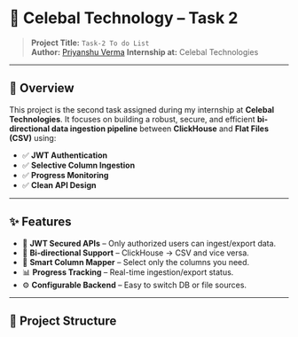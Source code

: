 # 🚀 Celebal Technology – Task 2


> **Project Title:** `Task-2 To do List`  
> **Author:** [Priyanshu Verma](https://github.com/priyanshuuverma)
> **Internship at:** Celebal Technologies  

---

## 📌 Overview

This project is the second task assigned during my internship at **Celebal Technologies**. It focuses on building a robust, secure, and efficient **bi-directional data ingestion pipeline** between **ClickHouse** and **Flat Files (CSV)** using:

- ✅ **JWT Authentication**
- ✅ **Selective Column Ingestion**
- ✅ **Progress Monitoring**
- ✅ **Clean API Design**

---

## ✨ Features

- 🔐 **JWT Secured APIs** – Only authorized users can ingest/export data.
- 🔁 **Bi-directional Support** – ClickHouse → CSV and vice versa.
- 🧠 **Smart Column Mapper** – Select only the columns you need.
- 📊 **Progress Tracking** – Real-time ingestion/export status.
- ⚙️ **Configurable Backend** – Easy to switch DB or file sources.

---

## 📂 Project Structure

